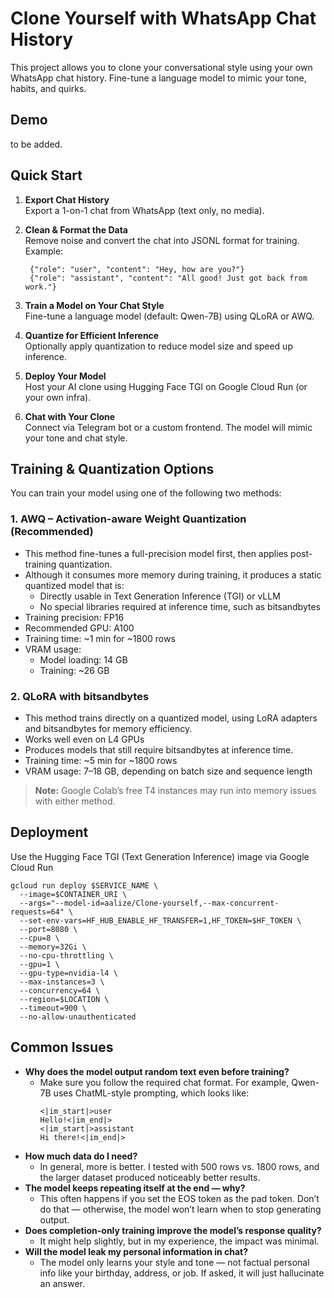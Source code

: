 # Clone Yourself with WhatsApp Chat History
This project allows you to clone your conversational style using your own WhatsApp chat history. Fine-tune a language model to mimic your tone, habits, and quirks.

## Demo 
to be added. 

## Quick Start
1. **Export Chat History**  
    Export a 1-on-1 chat from WhatsApp (text only, no media).
    
2. **Clean & Format the Data**  
    Remove noise and convert the chat into JSONL format for training. Example:
   ```
    {"role": "user", "content": "Hey, how are you?"}
    {"role": "assistant", "content": "All good! Just got back from work."}
   ```
    
4. **Train a Model on Your Chat Style**  
    Fine-tune a language model (default: Qwen-7B) using QLoRA or AWQ.
    
5. **Quantize for Efficient Inference**  
    Optionally apply quantization to reduce model size and speed up inference.
    
6. **Deploy Your Model**  
    Host your AI clone using Hugging Face TGI on Google Cloud Run (or your own infra).
    
7. **Chat with Your Clone**  
    Connect via Telegram bot or a custom frontend. The model will mimic your tone and chat style.

## Training & Quantization Options
You can train your model using one of the following two methods:
### 1. AWQ – Activation-aware Weight Quantization (Recommended)
- This method fine-tunes a full-precision model first, then applies post-training quantization.
- Although it consumes more memory during training, it produces a static quantized model that is:
  - Directly usable in Text Generation Inference (TGI) or vLLM
  - No special libraries required at inference time, such as bitsandbytes
- Training precision: FP16
- Recommended GPU: A100
- Training time: ~1 min for ~1800 rows
- VRAM usage:
  - Model loading: 14 GB
  - Training: ~26 GB

### 2. QLoRA with bitsandbytes
- This method trains directly on a quantized model, using LoRA adapters and bitsandbytes for memory efficiency.
- Works well even on L4 GPUs
- Produces models that still require bitsandbytes at inference time.
- Training time: ~5 min for ~1800 rows
- VRAM usage: 7–18 GB, depending on batch size and sequence length
> **Note:** Google Colab’s free T4 instances may run into memory issues with either method.

## Deployment
Use the Hugging Face TGI (Text Generation Inference) image via Google Cloud Run
```
gcloud run deploy $SERVICE_NAME \
  --image=$CONTAINER_URI \
  --args="--model-id=aalize/Clone-yourself,--max-concurrent-requests=64" \
  --set-env-vars=HF_HUB_ENABLE_HF_TRANSFER=1,HF_TOKEN=$HF_TOKEN \
  --port=8080 \
  --cpu=8 \
  --memory=32Gi \
  --no-cpu-throttling \
  --gpu=1 \
  --gpu-type=nvidia-l4 \
  --max-instances=3 \
  --concurrency=64 \
  --region=$LOCATION \
  --timeout=900 \
  --no-allow-unauthenticated
```

## Common Issues 
- **Why does the model output random text even before training?**
  - Make sure you follow the required chat format. For example, Qwen-7B uses ChatML-style prompting, which looks like:  
    ```
    <|im_start|>user
    Hello!<|im_end|>
    <|im_start|>assistant
    Hi there!<|im_end|>
    ```
- **How much data do I need?**  
    - In general, more is better. I tested with 500 rows vs. 1800 rows, and the larger dataset produced noticeably better results.
- **The model keeps repeating itself at the end — why?**
  - This often happens if you set the EOS token as the pad token. Don’t do that — otherwise, the model won’t learn when to stop generating output.
- **Does completion-only training improve the model’s response quality?**
   - It might help slightly, but in my experience, the impact was minimal.
- **Will the model leak my personal information in chat?**
  - The model only learns your style and tone — not factual personal info like your birthday, address, or job. If asked, it will just hallucinate an answer.

